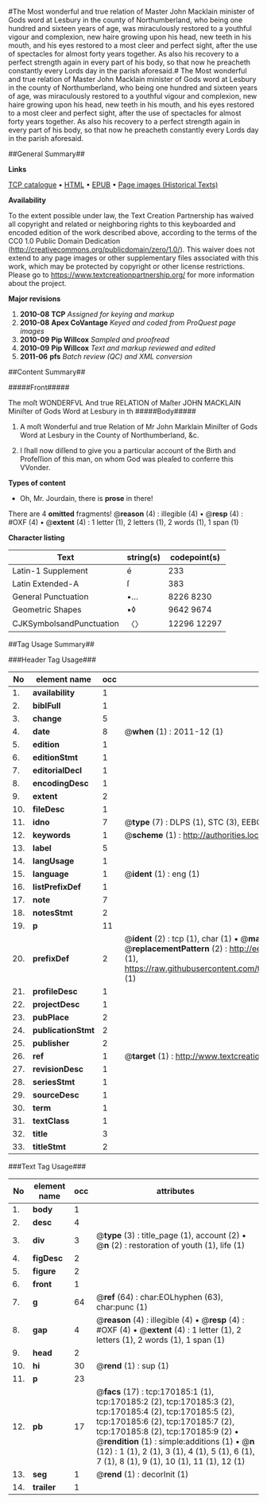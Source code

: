 #The Most wonderful and true relation of Master John Macklain minister of Gods word at Lesbury in the county of Northumberland, who being one hundred and sixteen years of age, was miraculously restored to a youthful vigour and complexion, new haire growing upon his head, new teeth in his mouth, and his eyes restored to a most cleer and perfect sight, after the use of spectacles for almost forty years together. As also his recovery to a perfect strength again in every part of his body, so that now he preacheth constantly every Lords day in the parish aforesaid.#
The Most wonderful and true relation of Master John Macklain minister of Gods word at Lesbury in the county of Northumberland, who being one hundred and sixteen years of age, was miraculously restored to a youthful vigour and complexion, new haire growing upon his head, new teeth in his mouth, and his eyes restored to a most cleer and perfect sight, after the use of spectacles for almost forty years together. As also his recovery to a perfect strength again in every part of his body, so that now he preacheth constantly every Lords day in the parish aforesaid.

##General Summary##

**Links**

[TCP catalogue](http://www.ota.ox.ac.uk/tcp/)  • 
[HTML](http://tei.it.ox.ac.uk/tcp/Texts-HTML/free/A89/A89381.html)  • 
[EPUB](http://tei.it.ox.ac.uk/tcp/Texts-EPUB/free/A89/A89381.epub) • 
[Page images (Historical Texts)](https://historicaltexts.jisc.ac.uk/eebo-99867951e)

**Availability**

To the extent possible under law, the Text Creation Partnership has waived all copyright and related or neighboring rights to this keyboarded and encoded edition of the work described above, according to the terms of the CC0 1.0 Public Domain Dedication (http://creativecommons.org/publicdomain/zero/1.0/). This waiver does not extend to any page images or other supplementary files associated with this work, which may be protected by copyright or other license restrictions. Please go to https://www.textcreationpartnership.org/ for more information about the project.

**Major revisions**

1. __2010-08__ __TCP__ *Assigned for keying and markup*
1. __2010-08__ __Apex CoVantage__ *Keyed and coded from ProQuest page images*
1. __2010-09__ __Pip Willcox__ *Sampled and proofread*
1. __2010-09__ __Pip Willcox__ *Text and markup reviewed and edited*
1. __2011-06__ __pfs__ *Batch review (QC) and XML conversion*

##Content Summary##

#####Front#####

The moſt WONDERFVL And true RELATION of Maſter JOHN
MACKLAIN Miniſter of Gods Word at Lesbury in th
#####Body#####

1. A moſt Wonderful and true Relation of Mr John
Marklain Miniſter of Gods Word at Lesbury in the County of
Northumberland, &c.

1. I ſhall now diſſend to give you a particular account
of the Birth and Profeſſion of this man, on whom God was pleaſed to
conferre this VVonder.

**Types of content**

  * Oh, Mr. Jourdain, there is **prose** in there!

There are 4 **omitted** fragments! 
 @__reason__ (4) : illegible (4)  •  @__resp__ (4) : #OXF (4)  •  @__extent__ (4) : 1 letter (1), 2 letters (1), 2 words (1), 1 span (1)

**Character listing**


|Text|string(s)|codepoint(s)|
|---|---|---|
|Latin-1 Supplement|é|233|
|Latin Extended-A|ſ|383|
|General Punctuation|•…|8226 8230|
|Geometric Shapes|▪◊|9642 9674|
|CJKSymbolsandPunctuation|〈〉|12296 12297|

##Tag Usage Summary##

###Header Tag Usage###

|No|element name|occ|attributes|
|---|---|---|---|
|1.|__availability__|1||
|2.|__biblFull__|1||
|3.|__change__|5||
|4.|__date__|8| @__when__ (1) : 2011-12 (1)|
|5.|__edition__|1||
|6.|__editionStmt__|1||
|7.|__editorialDecl__|1||
|8.|__encodingDesc__|1||
|9.|__extent__|2||
|10.|__fileDesc__|1||
|11.|__idno__|7| @__type__ (7) : DLPS (1), STC (3), EEBO-CITATION (1), PROQUEST (1), VID (1)|
|12.|__keywords__|1| @__scheme__ (1) : http://authorities.loc.gov/ (1)|
|13.|__label__|5||
|14.|__langUsage__|1||
|15.|__language__|1| @__ident__ (1) : eng (1)|
|16.|__listPrefixDef__|1||
|17.|__note__|7||
|18.|__notesStmt__|2||
|19.|__p__|11||
|20.|__prefixDef__|2| @__ident__ (2) : tcp (1), char (1)  •  @__matchPattern__ (2) : ([0-9\-]+):([0-9IVX]+) (1), (.+) (1)  •  @__replacementPattern__ (2) : http://eebo.chadwyck.com/downloadtiff?vid=$1&page=$2 (1), https://raw.githubusercontent.com/textcreationpartnership/Texts/master/tcpchars.xml#$1 (1)|
|21.|__profileDesc__|1||
|22.|__projectDesc__|1||
|23.|__pubPlace__|2||
|24.|__publicationStmt__|2||
|25.|__publisher__|2||
|26.|__ref__|1| @__target__ (1) : http://www.textcreationpartnership.org/docs/. (1)|
|27.|__revisionDesc__|1||
|28.|__seriesStmt__|1||
|29.|__sourceDesc__|1||
|30.|__term__|1||
|31.|__textClass__|1||
|32.|__title__|3||
|33.|__titleStmt__|2||


###Text Tag Usage###

|No|element name|occ|attributes|
|---|---|---|---|
|1.|__body__|1||
|2.|__desc__|4||
|3.|__div__|3| @__type__ (3) : title_page (1), account (2)  •  @__n__ (2) : restoration of youth (1), life (1)|
|4.|__figDesc__|2||
|5.|__figure__|2||
|6.|__front__|1||
|7.|__g__|64| @__ref__ (64) : char:EOLhyphen (63), char:punc (1)|
|8.|__gap__|4| @__reason__ (4) : illegible (4)  •  @__resp__ (4) : #OXF (4)  •  @__extent__ (4) : 1 letter (1), 2 letters (1), 2 words (1), 1 span (1)|
|9.|__head__|2||
|10.|__hi__|30| @__rend__ (1) : sup (1)|
|11.|__p__|23||
|12.|__pb__|17| @__facs__ (17) : tcp:170185:1 (1), tcp:170185:2 (2), tcp:170185:3 (2), tcp:170185:4 (2), tcp:170185:5 (2), tcp:170185:6 (2), tcp:170185:7 (2), tcp:170185:8 (2), tcp:170185:9 (2)  •  @__rendition__ (1) : simple:additions (1)  •  @__n__ (12) : 1 (1), 2 (1), 3 (1), 4 (1), 5 (1), 6 (1), 7 (1), 8 (1), 9 (1), 10 (1), 11 (1), 12 (1)|
|13.|__seg__|1| @__rend__ (1) : decorInit (1)|
|14.|__trailer__|1||

